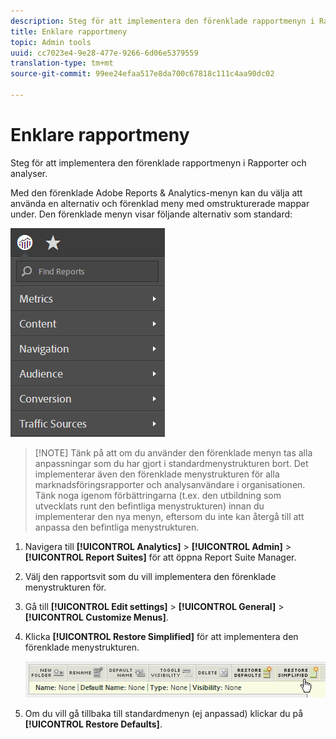 ```yaml
---
description: Steg för att implementera den förenklade rapportmenyn i Rapporter och analyser.
title: Enklare rapportmeny
topic: Admin tools
uuid: cc7023e4-9e28-477e-9266-6d06e5379559
translation-type: tm+mt
source-git-commit: 99ee24efaa517e8da700c67818c111c4aa90dc02

---
```



# Enklare rapportmeny

Steg för att implementera den förenklade rapportmenyn i Rapporter och analyser.

Med den förenklade Adobe Reports &amp; Analytics-menyn kan du välja att använda en alternativ och förenklad meny med omstrukturerade mappar under. Den förenklade menyn visar följande alternativ som standard:

![](assets/simplified-menu.png)

> [!NOTE] Tänk på att om du använder den förenklade menyn tas alla anpassningar som du har gjort i standardmenystrukturen bort. Det implementerar även den förenklade menystrukturen för alla marknadsföringsrapporter och analysanvändare i organisationen. Tänk noga igenom förbättringarna (t.ex. den utbildning som utvecklats runt den befintliga menystrukturen) innan du implementerar den nya menyn, eftersom du inte kan återgå till att anpassa den befintliga menystrukturen.

1. Navigera till **[!UICONTROL Analytics]** > **[!UICONTROL Admin]** > **[!UICONTROL Report Suites]** för att öppna Report Suite Manager.
1. Välj den rapportsvit som du vill implementera den förenklade menystrukturen för.
1. Gå till **[!UICONTROL Edit settings]** > **[!UICONTROL General]** > **[!UICONTROL Customize Menus]**.
1. Klicka **[!UICONTROL Restore Simplified]** för att implementera den förenklade menystrukturen.

   ![](assets/restore-simplified.png)

1. Om du vill gå tillbaka till standardmenyn (ej anpassad) klickar du på **[!UICONTROL Restore Defaults]**.
